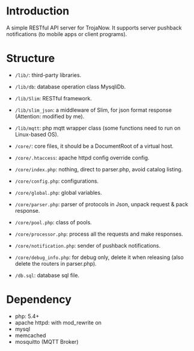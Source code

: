 # Introduction #

A simple RESTful API server for TrojaNow. It supports server pushback notifications (to mobile apps or client programs).

# Structure #

- `/lib/`: third-party libraries.
- `/lib/db`: database operation class MysqliDb.
- `/lib/Slim`: RESTful framework.
- `/lib/slim_json`: a middleware of Slim, for json format response (Attention: modified by me).
- `/lib/mqtt`: php mqtt wrapper class (some functions need to run on Linux-based OS).

- `/core/`: core files, it should be a DocumentRoot of a virtual host.
- `/core/.htaccess`: apache httpd config override config.
- `/core/index.php`: nothing, direct to parser.php, avoid catalog listing.
- `/core/config.php`: configurations.
- `/core/global.php`: global variables.
- `/core/parser.php`: parser of protocols in Json, unpack request & pack response.
- `/core/pool.php`: class of pools.
- `/core/processor.php`: process all the requests and make responses.
- `/core/notification.php`: sender of pushback notifications.
- `/core/debug_info.php`: for debug only, delete it when releasing (also delete the routers in parser.php).

- `/db.sql`: database sql file.


# Dependency #

- php: 5.4+
- apache httpd: with mod_rewrite on
- mysql
- memcached
- mosquitto (MQTT Broker)